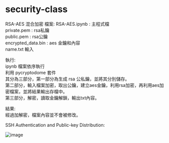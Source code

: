 # security-class

RSA-AES 混合加密
檔案:
RSA-AES.ipynb : 主程式檔  
private.pem : rsa私鑰  
public.pem : rsa公鑰  
encrypted_data.bin : aes 金鑰和內容  
name.txt 輸入  
  
執行:  
ipynb 檔案依序執行  
利用 pycryptodome 套件  
其分為三部分，第一部分為生成 rsa 公私鑰，並將其分別儲存。  
第二部分，輸入檔案加密，取出公鑰，建立aes金鑰，利用rsa加密，再利用aes加密檔案，並將結果輸出存檔中。  
第三部分，解密，讀取金鑰解鎖，輸出txt內容。  

結果:  
經過加解密，檔案內容並不會被修改。 

SSH Authentication and Public-key Distribution:



![image](https://github.com/southdog0311/security-class/assets/75650097/8eda7605-5034-4b37-954d-408b9312ec98)
